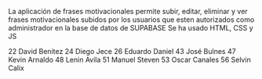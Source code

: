 La aplicación de frases motivacionales permite subir, editar, eliminar y ver frases motivacionales subidos por los usuarios que esten autorizados como administrador en la base
de datos de SUPABASE
Se ha usado HTML, CSS y JS

22 David Benitez
24 Diego Jece
26 Eduardo Daniel
43 José Bulnes
47 Kevin Arnaldo
48 Lenin Avila
51 Manuel Steven
53 Oscar Canales
56 Selvin Calix
